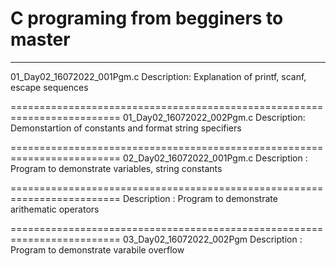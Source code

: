 # C programing from begginers to master
-------------------------------------------------------------------------

01_Day02_16072022_001Pgm.c
Description: Explanation of printf, scanf, escape sequences

=========================================================================
01_Day02_16072022_002Pgm.c
Description: Demonstartion of constants and format string specifiers

=========================================================================
02_Day02_16072022_001Pgm.c
Description : Program to demonstrate variables, string constants

=========================================================================
Description : Program to demonstrate arithematic operators

=========================================================================
03_Day02_16072022_002Pgm
Description : Program to demonstrate varabile overflow
